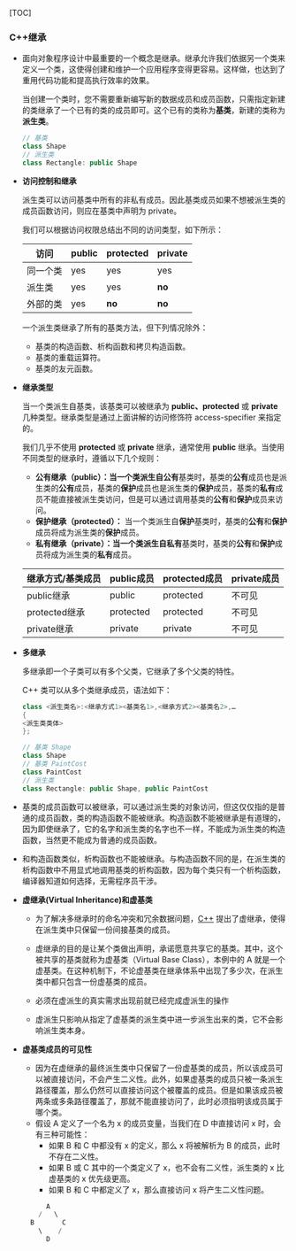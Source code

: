 [TOC]

### C++继承

- 面向对象程序设计中最重要的一个概念是继承。继承允许我们依据另一个类来定义一个类，这使得创建和维护一个应用程序变得更容易。这样做，也达到了重用代码功能和提高执行效率的效果。

  当创建一个类时，您不需要重新编写新的数据成员和成员函数，只需指定新建的类继承了一个已有的类的成员即可。这个已有的类称为**基类**，新建的类称为**派生类**。

  ```c++
  // 基类
  class Shape 
  // 派生类
  class Rectangle: public Shape
  ```

- **访问控制和继承**

  派生类可以访问基类中所有的非私有成员。因此基类成员如果不想被派生类的成员函数访问，则应在基类中声明为 private。

  我们可以根据访问权限总结出不同的访问类型，如下所示：

  | 访问     | public | protected | private |
  | -------- | ------ | --------- | ------- |
  | 同一个类 | yes    | yes       | yes     |
  | 派生类   | yes    | yes       | **no**  |
  | 外部的类 | yes    | **no**    | **no**  |

  一个派生类继承了所有的基类方法，但下列情况除外：

  - 基类的构造函数、析构函数和拷贝构造函数。
  - 基类的重载运算符。
  - 基类的友元函数。

- **继承类型**

  当一个类派生自基类，该基类可以被继承为 **public、protected** 或 **private** 几种类型。继承类型是通过上面讲解的访问修饰符 access-specifier 来指定的。

  我们几乎不使用 **protected** 或 **private** 继承，通常使用 **public** 继承。当使用不同类型的继承时，遵循以下几个规则：

  - **公有继承（public）：**当一个类派生自**公有**基类时，基类的**公有**成员也是派生类的**公有**成员，基类的**保护**成员也是派生类的**保护**成员，基类的**私有**成员不能直接被派生类访问，但是可以通过调用基类的**公有**和**保护**成员来访问。
  - **保护继承（protected）：** 当一个类派生自**保护**基类时，基类的**公有**和**保护**成员将成为派生类的**保护**成员。
  - **私有继承（private）：**当一个类派生自**私有**基类时，基类的**公有**和**保护**成员将成为派生类的**私有**成员。

  | 继承方式/基类成员 | public成员 | protected成员 | private成员 |
  | ----------------- | ---------- | ------------- | ----------- |
  | public继承        | public     | protected     | 不可见      |
  | protected继承     | protected  | protected     | 不可见      |
  | private继承       | private    | private       | 不可见      |

- **多继承**

  多继承即一个子类可以有多个父类，它继承了多个父类的特性。

  C++ 类可以从多个类继承成员，语法如下：

  ```c++
  class <派生类名>:<继承方式1><基类名1>,<继承方式2><基类名2>,…
  {
  <派生类类体>
  };
  
  // 基类 Shape
  class Shape 
  // 基类 PaintCost
  class PaintCost 
  // 派生类
  class Rectangle: public Shape, public PaintCost
  ```

- 基类的成员函数可以被继承，可以通过派生类的对象访问，但这仅仅指的是普通的成员函数，类的构造函数不能被继承。构造函数不能被继承是有道理的，因为即使继承了，它的名字和派生类的名字也不一样，不能成为派生类的构造函数，当然更不能成为普通的成员函数。

- 和构造函数类似，析构函数也不能被继承。与构造函数不同的是，在派生类的析构函数中不用显式地调用基类的析构函数，因为每个类只有一个析构函数，编译器知道如何选择，无需程序员干涉。

- **虚继承(Virtual Inheritance)和虚基类**

  - 为了解决多继承时的命名冲突和冗余数据问题，[C++](http://c.biancheng.net/cplus/) 提出了虚继承，使得在派生类中只保留一份间接基类的成员。

  - 虚继承的目的是让某个类做出声明，承诺愿意共享它的基类。其中，这个被共享的基类就称为虚基类（Virtual Base Class），本例中的 A 就是一个虚基类。在这种机制下，不论虚基类在继承体系中出现了多少次，在派生类中都只包含一份虚基类的成员。
  - 必须在虚派生的真实需求出现前就已经完成虚派生的操作

  - 虚派生只影响从指定了虚基类的派生类中进一步派生出来的类，它不会影响派生类本身。

- **虚基类成员的可见性**

  - 因为在虚继承的最终派生类中只保留了一份虚基类的成员，所以该成员可以被直接访问，不会产生二义性。此外，如果虚基类的成员只被一条派生路径覆盖，那么仍然可以直接访问这个被覆盖的成员。但是如果该成员被两条或多条路径覆盖了，那就不能直接访问了，此时必须指明该成员属于哪个类。
  - 假设 A 定义了一个名为 x 的成员变量，当我们在 D 中直接访问 x 时，会有三种可能性：
    - 如果 B 和 C 中都没有 x 的定义，那么 x 将被解析为 B 的成员，此时不存在二义性。
    - 如果 B 或 C 其中的一个类定义了 x，也不会有二义性，派生类的 x 比虚基类的 x 优先级更高。
    - 如果 B 和 C 中都定义了 x，那么直接访问 x 将产生二义性问题。

  ```c++
  		A
  	  /   \
  	B		C
  	  \    /   
  		D
  ```

  